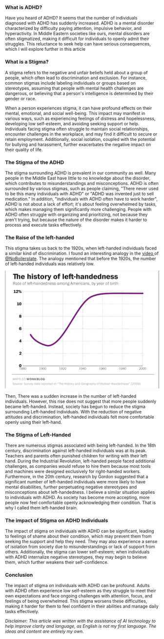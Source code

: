### What is ADHD?

Have you heard of ADHD? It seems that the number of individuals diagnosed with ADHD has suddenly increased. ADHD is a mental disorder characterized by difficulty paying attention, impulsive behavior, and hyperactivity. In Middle Eastern societies like ours, mental disorders are often stigmatized, making it difficult for individuals to openly admit their struggles. This reluctance to seek help can have serious consequences, which I will explore further in this article

### What is a Stigma?

A stigma refers to the negative and unfair beliefs held about a group of people, which often lead to discrimination and exclusion. For instance, common stigmas include labeling individuals or groups based on stereotypes, assuming that people with mental health challenges are dangerous, or believing that a person's intelligence is determined by their gender or race.

When a person experiences stigma, it can have profound effects on their mental, emotional, and social well-being. This impact may manifest in various ways, such as experiencing feelings of distress and hopelessness, developing low self-esteem, and avoiding seeking support or help. Individuals facing stigma often struggle to maintain social relationships, encounter challenges in the workplace, and may find it difficult to secure or retain employment. Additionally, social isolation, coupled with the potential for bullying and harassment, further exacerbates the negative impact on their quality of life.

### The Stigma of the ADHD

The stigma surrounding ADHD is prevalent in our community as well. Many people in the Middle East have little to no knowledge about the disorder, which contributes to misunderstandings and misconceptions. ADHD is often surrounded by various stigmas, such as people claiming, "There never used to be this many individuals with ADHD" or "ADHD was invented just to sell medication." In addition, "individuals with ADHD often have to work harder", ADHD is not about a lack of effort; it's about feeling overwhelmed by tasks, which makes managing them significantly more challenging. People with ADHD often struggle with organizing and prioritizing, not because they aren't trying, but because the nature of the disorder makes it harder to process and execute tasks effectively.

### The Raise of the left-handed
This stigma takes us back to the 1920s, when left-handed individuals faced a similar kind of discrimination. I found an interesting analogy in the [video ](https://www.youtube.com/watch?v=Ck9FMtIGVxQ)of [@NoBoilerplate](https://www.youtube.com/@NoBoilerplate). The analogy mentioned that before the 1920s, the number of left-handed individuals was relatively low. 

![Left Handed](https://github.com/mrz999/Writing/blob/main/Pasted%20image%2020241018075715.png?raw=true)

Then, There was a sudden increase in the number of left-handed individuals. However, this rise does not suggest that more people suddenly became left-handed. Instead, society has begun to reduce the stigma surrounding Left-handed individuals. With the reduction of negative attitudes and discrimination, left-handed individuals felt more comfortable openly using their left-hand.

### The Stigma of Left-Handed

There are numerous stigmas associated with being left-handed. In the 18th century, discrimination against left-handed individuals was at its peak. Teachers and parents often punished children for writing with their left hand. During the Industrial Revolution, left-handed people faced additional challenges, as companies would refuse to hire them because most tools and machines were designed exclusively for right-handed workers. Furthermore, in the 20th century, research by Gordon suggested that a significant number of left-handed individuals were more likely to have mental disabilities, further perpetuating negative stereotypes and misconceptions about left-handedness. I believe a similar situation applies to individuals with ADHD. As society has become more accepting, more people now feel comfortable openly acknowledging their condition. That is why I called them left-handed brain.

### The impact of Stigma on ADHD Individuals

The impact of stigma on individuals with ADHD can be significant, leading to feelings of shame about their condition, which may prevent them from seeking the support and help they need. They may also experience a sense of isolation from society due to misunderstandings or lack of support from others. Additionally, the stigma can lower self-esteem; when individuals with ADHD internalize negative stereotypes, they may begin to believe them, which further weakens their self-confidence.

### Conclusion

The impact of stigma on individuals with ADHD can be profound. Adults with ADHD often experience low self-esteem as they struggle to meet their own expectations and face ongoing challenges with attention, focus, and feelings of being overwhelmed. This stigma worsens these difficulties, making it harder for them to feel confident in their abilities and manage daily tasks effectively.



*Disclaimer: This article was written with the assistance of AI technology to help improve clarity and language, as English is not my first language. The ideas and content are entirely my own.*
